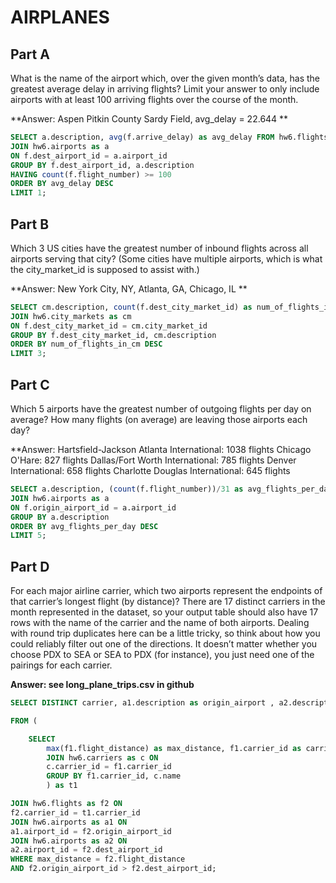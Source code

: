 # AIRPLANES 


## Part A

What is the name of the airport which, over the given month’s data, has the greatest
average delay in arriving flights? Limit your answer to only include airports with
at least 100 arriving flights over the course of the month.

**Answer: Aspen Pitkin County Sardy Field, avg_delay = 22.644 ** 
```sql
SELECT a.description, avg(f.arrive_delay) as avg_delay FROM hw6.flights as f 
JOIN hw6.airports as a
ON f.dest_airport_id = a.airport_id 
GROUP BY f.dest_airport_id, a.description
HAVING count(f.flight_number) >= 100
ORDER BY avg_delay DESC
LIMIT 1; 
```

## Part B

Which 3 US cities have the greatest number of inbound flights across all airports serving that city? (Some cities have multiple airports, which is what the
city_market_id is supposed to assist with.)

**Answer: New York City, NY, Atlanta, GA, Chicago, IL ** 
```sql
SELECT cm.description, count(f.dest_city_market_id) as num_of_flights_in_cm FROM hw6.flights as f 
JOIN hw6.city_markets as cm 
ON f.dest_city_market_id = cm.city_market_id
GROUP BY f.dest_city_market_id, cm.description
ORDER BY num_of_flights_in_cm DESC
LIMIT 3; 
```

## Part C

Which 5 airports have the greatest number of outgoing flights per day on average?
How many flights (on average) are leaving those airports each day?

**Answer: Hartsfield-Jackson Atlanta International: 1038 flights
		  Chicago O'Hare: 827 flights
		  Dallas/Fort Worth International: 785 flights
		  Denver International: 658 flights
		  Charlotte Douglas International: 645 flights 
```sql
SELECT a.description, (count(f.flight_number))/31 as avg_flights_per_day from hw6.flights as f 
JOIN hw6.airports as a 
ON f.origin_airport_id = a.airport_id 
GROUP BY a.description
ORDER BY avg_flights_per_day DESC
LIMIT 5; 
```

## Part D

For each major airline carrier, which two airports represent the endpoints of that
carrier’s longest flight (by distance)? There are 17 distinct carriers in the month
represented in the dataset, so your output table should also have 17 rows with
the name of the carrier and the name of both airports. Dealing with round trip
duplicates here can be a little tricky, so think about how you could reliably filter out
one of the directions. It doesn’t matter whether you choose PDX to SEA or SEA
to PDX (for instance), you just need one of the pairings for each carrier.

**Answer: see long_plane_trips.csv in github** 
```sql
SELECT DISTINCT carrier, a1.description as origin_airport , a2.description as destination_airport

FROM (

    SELECT 
        max(f1.flight_distance) as max_distance, f1.carrier_id as carrier_id, c.name as carrier FROM hw6.flights as f1
        JOIN hw6.carriers as c ON
        c.carrier_id = f1.carrier_id
        GROUP BY f1.carrier_id, c.name
        ) as t1

JOIN hw6.flights as f2 ON 
f2.carrier_id = t1.carrier_id
JOIN hw6.airports as a1 ON 
a1.airport_id = f2.origin_airport_id
JOIN hw6.airports as a2 ON
a2.airport_id = f2.dest_airport_id
WHERE max_distance = f2.flight_distance
AND f2.origin_airport_id > f2.dest_airport_id;
```

